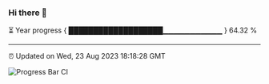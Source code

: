 ### Hi there 👋

⏳ Year progress { ███████████████████▁▁▁▁▁▁▁▁▁▁▁ } 64.32 %

---

⏰ Updated on Wed, 23 Aug 2023 18:18:28 GMT

![Progress Bar CI](https://github.com/ZhaoGui/ZhaoGui/workflows/Progress%20Bar%20CI/badge.svg)
